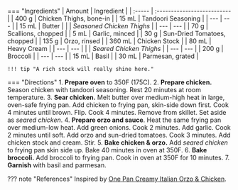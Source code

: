 === "Ingredients"
    | Amount | Ingredient                  |
    | :----- | :-------------------------- |
    | 400 g  | Chicken Thighs, bone-in     |
    | 15 mL  | Tandoori Seasoning          |
    | ---    | ---                         |
    | 15 mL  | Butter                      |
    |        | *Seasoned Chicken Thighs*   |
    | ---    | ---                         |
    | 70 g   | Scallions, chopped          |
    | 5 mL   | Garlic, minced              |
    | 30 g   | Sun-Dried Tomatoes, chopped |
    | 135 g  | Orzo, rinsed                |
    | 360 mL | Chicken Stock               |
    | 80 mL  | Heavy Cream                 |
    | ---    | ---                         |
    |        | *Seared Chicken Thighs*     |
    | ---    | ---                         |
    | 200 g  | Broccoli                    |
    | ---    | ---                         |
    | 15 mL  | Basil                       |
    | 30 mL  | Parmesan, grated            |

    !!! tip "A rich stock will really shine here."

=== "Directions"
    1. **Prepare oven** to 350F (175C).
    2. **Prepare chicken.** Season chicken with tandoori seasoning. Rest 20 minutes at room temperature.
    3. **Sear chicken.** Melt butter over medium-high heat in large, oven-safe frying pan. Add chicken to frying pan, skin-side down first. Cook 4 minutes until brown. Flip. Cook 4 minutes. Remove from skillet. Set aside as *seared chicken*.
    4. **Prepare orzo and sauce**. Heat the same frying pan over medium-low heat. Add green onions. Cook 2 minutes. Add garlic. Cook 2 minutes until soft. Add orzo and sun-dried tomatoes. Cook 3 minutes. Add chicken stock and cream. Stir.
    5. **Bake chicken & orzo.** Add *seared chicken* to frying pan skin side up. Bake 40 minutes in oven at 350F.
    6. **Bake broccoli.** Add broccoli to frying pan. Cook in oven at 350F for 10 minutes.
    7. **Garnish** with basil and parmesan.


??? note "References"
    Inspired by [One Pan Creamy Italian Orzo & Chicken](https://www.reddit.com/r/GifRecipes/comments/95wr6x/onepan_creamy_italian_orzo_chicken_oc/).

